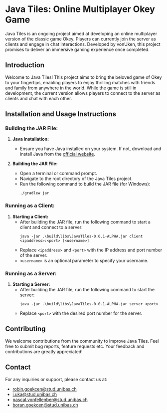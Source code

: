 # Java Tiles: Online Multiplayer Okey Game

Java Tiles is an ongoing project aimed at developing an online multiplayer version of the classic game Okey. Players can currently join the server as clients and engage in chat interactions. Developed by vonUken, this project promises to deliver an immersive gaming experience once completed.

## Introduction

Welcome to Java Tiles! This project aims to bring the beloved game of Okey to your fingertips, enabling players to enjoy thrilling matches with friends and family from anywhere in the world. While the game is still in development, the current version allows players to connect to the server as clients and chat with each other.

## Installation and Usage Instructions

### Building the JAR File:

1. **Java Installation:**
   - Ensure you have Java installed on your system. If not, download and install Java from the [official website](https://www.java.com).

2. **Building the JAR File:**
   - Open a terminal or command prompt.
   - Navigate to the root directory of the Java Tiles project.
   - Run the following command to build the JAR file (for Windows):
     ```
     ./gradlew jar
     ```

### Running as a Client:

1. **Starting a Client:**
   - After building the JAR file, run the following command to start a client and connect to a server:
     ```
     java -jar .\build\libs\JavaTiles-0.0.1-ALPHA.jar client <ipaddress>:<port> [<username>]
     ```
   - Replace `<ipaddress>` and `<port>` with the IP address and port number of the server.
   - `<username>` is an optional parameter to specify your username.

### Running as a Server:

1. **Starting a Server:**
   - After building the JAR file, run the following command to start the server:
     ```
     java -jar .\build\libs\JavaTiles-0.0.1-ALPHA.jar server <port>
     ```
   - Replace `<port>` with the desired port number for the server.


## Contributing

We welcome contributions from the community to improve Java Tiles. Feel free to submit bug reports, feature requests etc. Your feedback and contributions are greatly appreciated!

## Contact

For any inquiries or support, please contact us at:
- [robin.goekcen@stud.unibas.ch](mailto:robin.goekcen@stud.unibas.ch)
- [i.uka@stud.unibas.ch](mailto:i.uka@stud.unibas.ch)
- [pascal.vonfellenber@stud.unibas.ch](mailto:pascal.vonfellenber@stud.unibas.ch)
- [boran.goekcen@stud.unibas.ch](mailto:boran.goekcen@stud.unibas.ch)

